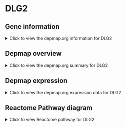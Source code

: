 <h1>DLG2</h1>

<h2>Gene information</h2>
<details>
  <summary>Click to view the depmap.org information for DLG2</summary>
  <iframe src="https://depmap.org/portal/gene/DLG2?tab=about" style="border:none;width:100%;height:800px"></iframe>
</details>

<h2>Depmap overview</h2>
<details>
  <summary>Click to view the depmap.org summary for DLG2</summary>
  <iframe src="https://depmap.org/portal/gene/DLG2?tab=overview" style="border:none;width:100%;height:800px"></iframe>
</details>

<h2>Depmap expression</h2>
<details>
  <summary>Click to view the depmap.org expression data for DLG2</summary>
  <iframe src="https://depmap.org/portal/gene/DLG2?tab=characterization" style="border:none;width:100%;height:800px"></iframe>
</details>



<h2>Reactome Pathway diagram</h2>
<details>
  <summary>Click to view Reactome pathway for DLG2</summary>
  <p>Neurexins and neuroligins</p>
  <iframe src="https://reactome.org/PathwayBrowser/#/R-HSA-6794361" style="border:none;width:100%;height:800px"></iframe>
</details>



